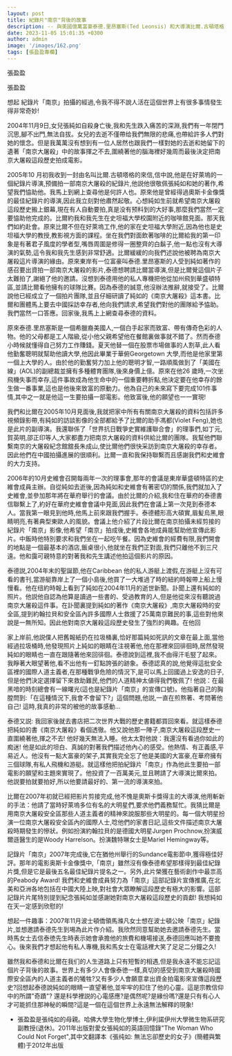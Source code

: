 ```yaml
---
layout: post
title: 紀錄片"南京"背後的故事
description: -- 與美國億萬富豪泰德.里昂塞斯(Ted Leonsis) 和大導演比爾.古頓塔格(Bill Guttentag)相遇
date: 2023-11-05 15:01:35 +0300
author: admin
image: '/images/162.png'
tags: [張盈盈專欄]
---
```

張盈盈

張盈盈

想起 紀錄片「南京」拍攝的經過,令我不得不說人活在這個世界上有很多事情發生得非常奇妙!

2004年11月9日,女兒張純如自殺身亡後,我和先生跌入痛苦的深淵,我們有一年閉門沉思,腳不出門,無法自拔。女兒的去逝不僅帶给我們無限的悲痛,也帶給許多人們對她的懷念。但是我萬萬沒有想到有一位人居然也跟我們一樣對她的去逝和她留下的遺著「南京大屠殺」中的故事揮之不去,圍繞著他的腦海裡好幾周而最後決定把南京大屠殺這段歷史拍成電影。

2005年10 月初我收到一封由名叫比爾.古頓塔格的來信,信中說,他是在好萊塢的一個紀錄片導演,预備拍一部南京大屠殺的紀錄片,他説他很敬佩張純如和她的著作,希望我們恊助他。我馬上到網上查尋他是何許人也。原來他是曾經得過奧斯卡金像獎的最佳紀錄片的導演,因此我立刻對他肅然起敬。心想純如生前就希望南京大屠殺這段歷史搬上銀幕,現在有人自動要拍,真是没有预料到的大好事,那麼我們當然一定要恊助他完成的。比爾約我和我先生在史坦福大學校園附近的咖啡館見面。那天我們如約赴會。原來比爾不但在好萊塢工作,他的家在史坦福大學附近,因為他也是史坦福大學的教授,教影視方面的課程。坐在我們對面飲著咖啡的比爾給我的第一印象是有著君子風度的學者型,嘴唇周圍是修得一圈整齊的白鬍子,他一點也沒有大導演的氣勢,這令我和我先生感到非常舒適。比爾緩緩的向我們述說他被聘為南京大屠殺這片導演的緣由。原來東岸有一位富豪叫泰德.里昂塞斯的人受到純如著作的感召要出資拍一部南京大屠殺的影片,泰德想聘請比爾當導演,但是比爾覺這個片子太難拍了,謝絕了他的邀請。沒想到泰德用他的私人專機把他從加州飛到華盛頓特區,並請比爾看他擁有的球隊比賽。因為泰德的誠意,他沒辦法推辭,就接受了。比爾說他已經成立了一個拍片團隊,並且仔細研讀了純如的《南京大屠殺》這本書。比爾和團體馬上要去中國採訪幸存者,他向我們請求,希望我們對他的團隊給予恊助。我們當然一口答應。回家後,我馬上上網查尋泰德的資料。

原來泰德.里昂塞斯是一個希臘裔美國人,一個白手起家而致富、帶有傳奇色彩的人物。他的父母都是工人階級,從小他父親希望他在餐館裏做事就不錯了。然而泰德小時候就懂得自己努力工作賺錢。夏天他替一個在股票市場做事的人割草,此人看他勤奮聰明就幫助他讀大學,他因此畢業于華俯Georgetown 大學,而他是他家里第一個上大學的人。由於他的勤奮努力加上他的聰明才智,一路順風做到了「美國在線」(AOL)的副總裁並擁有多種體育團隊,後來身價上億。原來在他26 歲時,一次坐飛機失事而幸存,這件事故成為他生命中的一個重要轉折點,他決定要在他幸存的餘生做一番事業,這也是他後來致富的原動力。他為自己的未來寫下要完成101件事情,其中之一就是他這一生要拍攝一部電影。他致富後,他的願望也一一實現!

我們和比爾在2005年10月見面後,我就把家中所有有關南京大屠殺的資料包括許多視頻錄影帶,有純如的訪談影像的全部都給予了比爾的助手馮都(Violet Feng),她也是此片的副導演。我還聯係了「世界抗日戰爭史實維護聯合會」的理事們,如丁元,賀英明,邵正印等人,大家都盡力把南京大屠殺的資料供給比爾的團隊。我幫他們聯繫南京的大屠殺紀念館舘長朱成山,使比爾他們很快采訪到南京大屠殺的幸存者。因此他們在中國拍攝進展的很順利。比爾一直和我保持聯繫而且感謝我們和史維會的大力支持。

2006年的10月史維會召開每兩年一次的理事會,那年的會議是東岸華盛頓特區的史維會成員主辦。自從純如去逝後,因為純如和史維會有著密切的關係,我們就加入了史維會,並參加那年將在華府舉行的會議。由於比爾的介紹,我和住在華府的泰德書信聯繫上了,約好在華府史維會會議中見面,因此我們在會議上第一次見到泰德本人。當我第一眼見到他時,他馬上前來跟我們握手。泰德體形高大碩實,眉髪烏黑,眼睛明亮,有著典型東歐人的風貌。會議上他介紹了片段比爾在南京拍攝未經剪接的紀錄片「南京」影像,他希望「南京」拍成後,史維會各地成員能幫助他宣傳此影片。中飯時他特別要求和我們坐在一起吃午餐。因為史維會的經費有限,我們開會的地點是一個最基本的酒店,飯桌很小,他就坐在我們正對面,我們只離他不到三尺遠。他和靄可親特意的對著我和先生講述他拍這個影片的原因。

泰德説,2004年末的聖誕節,他在Caribbean 他的私人游艇上渡假,在游艇上沒有可看的書刊,當游艇靠岸上了一個小島後,他買了一大堆過了時的紐約時報帶上船上慢慢看。他在纽約時報上看到了純如在2004年11月的逝世新聞。訃聞上還有純如的照片。他説他自認為他算是讀過一些書的、受過教育的人,但是他從來沒有聽說過南京大屠殺這件事。在訃聞裏提到純如的著作《南京大屠殺》,南京大屠殺時的安全區,提到約翰拉貝和安全區內許多國際人士救援了25萬南京難民的事,這些對他來說是一無所知。因此他對南京大屠殺這段歷史發生了強烈的興趣。在他回

家上岸前,他説僕人把舊報紙扔在拉圾桶裏,恰好那篇純如死訊的文章在最上面,當他經過拉圾桶時,他發現照片上純如的眼睛在注視著他,他在那裡來回徘徊時,居然發現純如的眼睛也一直在跟隨著他來回徘徊。泰德說到這裡,我不由得汗毛竪了起來。我睜著大眼望著他,看不出他有一釘點誇張的跡象。泰德認真的說,他覺得這批安全區裡的國際人道主義者,在那種戰爭危險的情況下,是可以馬上回國過上安逸的日子,但是他們決定選擇留下來救助難民,他們的人道精神太値得我們敬佩了! 他説：在最黑喑的時刻總會有一線曙光(這也是紀錄片「南京」的宣傳口號)。他指著自己的胸膛問到:「在這種情況下,我會不會留下?」這個問題,他説,一直在煎熬著、考問著他自己! 這時,我真的非常的被他的故事感動...
 
泰德又説: 我回家後就去書店把二次世界大戰的歷史書籍都買回來看。就這樣泰德把純如的書《南京大屠殺》看個透徹。他又說他那一陣子,南京大屠殺這段歷史一直圍繞著他,揮之不去! 他好幾天無法入睡。他太太對他說：我還沒有看過你如此的痴迷! 他是如此的坦白、真誠的對著我們描述他內心的感受。他熱情、有正義感,平易近人。他沒有一點大富豪的架子,其實我完全忘了他是美國的大富豪,在華府擁有三個球隊,有私人飛機和游艇。就這樣他把拍紀錄片「南京」作為他此生要拍一部電影的願望和主題來實現了。他投資了一百萬美元,並且聘請了大導演比爾來拍。他説要拍就要拍好,所以他要請最好的、第一流的導演來拍。

比爾在2007年初就已經把影片剪接完成,他不愧是奧斯卡獎得主的大導演,他用斬新的手法：他請了當時好萊塢多位有名的大明星們,要求他們義務幫忙。我猜比爾是用南京大屠殺安全區那些人道主義者的精神來說服那些大明星的。每一個大明星扮演一位南京大屠殺安全區內的國際人士,唸他們的家書日記,這些文件描述南京大屠殺時期發生的慘狀。例如扮演約翰拉貝的是德國大明星Jurgen Prochnow,扮演威爾遜醫生的是Woody Harrelson。扮演魏特琳女士是Mariel Hemingway等。

記錄片「南京」2007年完成後,它在猶他州舉行的Sundance電影節中,獲得極佳好評。那年的電影奥斯卡金像獎中,「南京」雖然沒有像泰德希望那樣得到最佳紀錄片獎,但是它是最後五名最佳紀錄片提名之一。另外,此片榮獲在藝術創作中最祟高的Peabody Award!  我們和史維會成員努力為「南京」這部記錄片宣傳推廣,在北美和亞洲各地包括在中國大陸上映,對社會大眾瞭解這段歷史有極大的影響。這部記錄片片尾特別提到紀念張純如並感謝她對南京大屠殺這段歷史的貢獻!  我想純如在天一定感到欣慰的!

想起一件趣事：2007年11月波士頓僑領馬滌凡女士想在波士頓公映「南京」紀錄片,並想邀請泰德先生到埸為此片作介紹。我欣然同意幫助她去邀請泰德先生。當時馬女士去信泰徳先生時表示她會承擔他的旅費和機場接送,泰德回應叫她不要擔心。後來我們才想起他有私人專機,我和馬女士在電話裡大笑了足足二分鐘之久!

雖然我和泰德和比爾在我们的人生道路上只有短暫的相遇,但是我永遠不能忘記這個片子背後的故事。世界上有多少人會像泰徳一樣,真切的感受到南京大屠殺時國際安全區內的人道主義者的犧牲?又有多少人會願意拿出資金拍電影來宣傳這段歷史?回想起泰德說純如的眼睛一直望著他,並牢牢的扣住了他的心靈。這是宗教信仰中的所謂"奇蹟"? 還是科學裡説的心電感應?是偶然呢?是緣份嗎?還是只有有心人才可能抓住那神秘的瞬間?這是一個在這個世界上永遠無法解釋的現象!

* 張盈盈是張纯如的母親。哈佛大學生物化學博士,伊利諾伊州大學微生物系研究副教授(退休)。2011年出版對愛女張純如的英語回憶錄"The Woman Who Could Not Forget",其中文翻譯本《張纯如: 無法忘卻歷史的女子》(簡體與繁體)于2012年出版
